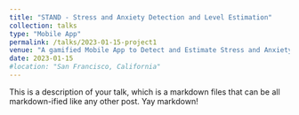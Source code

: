 ```yaml
---
title: "STAND - Stress and Anxiety Detection and Level Estimation"
collection: talks
type: "Mobile App"
permalink: /talks/2023-01-15-project1
venue: "A gamified Mobile App to Detect and Estimate Stress and Anxiety Level"
date: 2023-01-15
#location: "San Francisco, California"
---
```


This is a description of your talk, which is a markdown files that can be all markdown-ified like any other post. Yay markdown!
